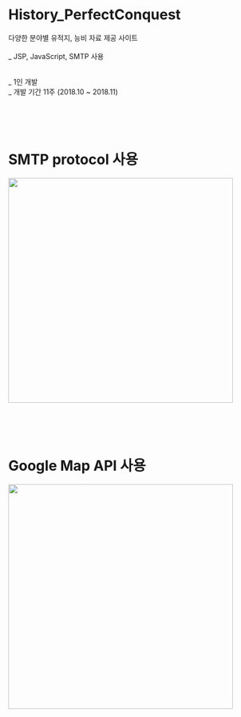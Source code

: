 # History_PerfectConquest
다양한 분야별 유적지, 능비 자료 제공 사이트<br><br>
_ JSP, JavaScript, SMTP 사용<br><br>

_ 1인 개발<br>
_ 개발 기간 11주 (2018.10 ~ 2018.11)<br>


<br><br><br>
# SMTP protocol 사용
<div>
  <img width='450' src='https://user-images.githubusercontent.com/38337323/65886990-46191200-e3d8-11e9-8916-f88b8d2bfee7.png'>
</div>

<br><br><br>
# Google Map API 사용
<div>
  <img width='450' src='https://user-images.githubusercontent.com/38337323/65886991-46191200-e3d8-11e9-91d8-16b3965c6294.png'>
</div>
